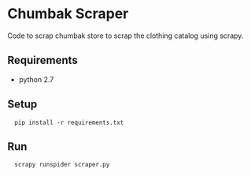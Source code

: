 # Chumbak Scraper

Code to scrap chumbak store to scrap the clothing catalog using scrapy.


## Requirements

* python 2.7


## Setup

      pip install -r requirements.txt


## Run

      scrapy runspider scraper.py

